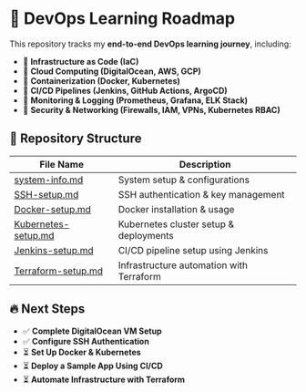 # 🚀 DevOps Learning Roadmap

This repository tracks my **end-to-end DevOps learning journey**, including:
- 📌 **Infrastructure as Code (IaC)**
- 📌 **Cloud Computing (DigitalOcean, AWS, GCP)**
- 📌 **Containerization (Docker, Kubernetes)**
- 📌 **CI/CD Pipelines (Jenkins, GitHub Actions, ArgoCD)**
- 📌 **Monitoring & Logging (Prometheus, Grafana, ELK Stack)**
- 📌 **Security & Networking (Firewalls, IAM, VPNs, Kubernetes RBAC)**

## 📂 Repository Structure
| File Name | Description |
|-----------|------------|
| [system-info.md](system-info.md) | System setup & configurations |
| [SSH-setup.md](SSH-setup.md) | SSH authentication & key management |
| [Docker-setup.md](Docker-setup.md) | Docker installation & usage |
| [Kubernetes-setup.md](Kubernetes-setup.md) | Kubernetes cluster setup & deployments |
| [Jenkins-setup.md](Jenkins-setup.md) | CI/CD pipeline setup using Jenkins |
| [Terraform-setup.md](Terraform-setup.md) | Infrastructure automation with Terraform |

## 🔥 Next Steps
- ✅ **Complete DigitalOcean VM Setup**
- ✅ **Configure SSH Authentication**
- ⏳ **Set Up Docker & Kubernetes**
- ⏳ **Deploy a Sample App Using CI/CD**
- ⏳ **Automate Infrastructure with Terraform**
